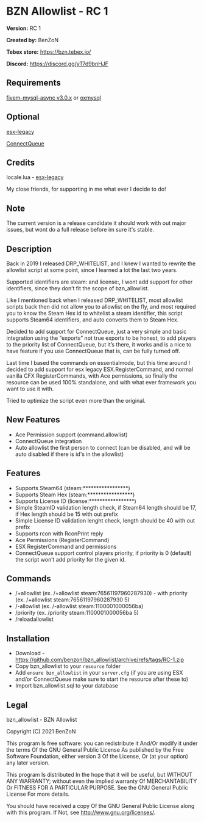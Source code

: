 # BZN Allowlist - RC 1

**Version:** RC 1

**Created by:** BenZoN

**Tebex store:** https://bzn.tebex.io/

**Discord:** https://discord.gg/yT7d9bnHJF

## Requirements

[fivem-mysql-async v3.0.x](https://github.com/brouznouf/fivem-mysql-async) or [oxmysql](https://github.com/overextended/oxmysql)

## Optional

[esx-legacy](https://github.com/esx-framework/esx-legacy/tree/main/%5Besx%5D)

[ConnectQueue](https://github.com/Nick78111/ConnectQueue)

## Credits

locale.lua - [esx-legacy](https://github.com/esx-framework/esx-legacy/tree/main/%5Besx%5D)

My close friends, for supporting in me what ever I decide to do!

## Note

The current version is a release candidate it should work with out major issues, but wont do a full release before im sure it's stable.

## Description

Back in 2019 I released DRP_WHITELIST, and I knew I wanted to rewrite the allowlist script at some point, since I learned a lot the last two years.

Supported identifiers are steam: and license:, I wont add support for other identifiers, since they don’t fit the scope of bzn_allowlist.

Like I mentioned back when I released DRP_WHITELIST, most allowlist scripts back then did not allow you to allowlist on the fly, and most required you to know the Steam Hex id to whitelist a steam identifier, this script supports Steam64 identifiers, and auto converts them to Steam Hex.

Decided to add support for ConnectQueue, just a very simple and basic integration using the “exports” not true exports to be honest, to add players to the priority list of ConnectQueue, but it’s there, it works and is a nice to have feature if you use ConnectQueue that is, can be fully turned off.

Last time I based the commands on  essentialmode, but this time around I decided to add support for esx legacy ESX.RegisterCommand, and normal vanilla CFX RegisterCommands, with Ace permissions, so finally the resource can be used 100% standalone, and with what ever framework you want to use it with.

Tried to optimize the script even more than the original.

## New Features

- Ace Permission support (command.allowlist)
- ConnectQueue integration
- Auto allowlist the first person to connect (can be disabled, and will be auto disabled if there is id's in the allowlist)

## Features

- Supports Steam64 (steam:*****************)
- Supports Steam Hex (steam:*****************)
- Supports License ID (license:*****************)
- Simple SteamID validation length check, if Steam64 length should be 17, if Hex length should be 15 with out prefix
- Simple License ID validation lenght check, length should be 40 with out prefix
- Supports rcon with RconPrint reply
- Ace Permissions (RegisterCommand)
- ESX RegisterCommand and permissions
- ConnectQueue support control players priority, if priority is 0 (default) the script won’t add priority for the given id.

## Commands

- /+allowlist (ex. /+allowlist steam:76561197960287930) - with priority (ex. /+allowlist steam:76561197960287930 5) 
- /-allowlist (ex. /-allowlist steam:1100001000056ba)
- /priority (ex. /priority steam:1100001000056ba 5)
- /reloadallowlist

## Installation

- Download - https://github.com/benzon/bzn_allowlist/archive/refs/tags/RC-1.zip
- Copy bzn_allowlist to your `resource` folder
- Add `ensure bzn_allowlist` in your `server.cfg` (if you are using ESX and/or ConnectQueue make sure to start the resource after these to)
- Import bzn_allowlist.sql to your database

## Legal

bzn_allowlist - BZN Allowlist

Copyright (C) 2021 BenZoN

This program Is free software: you can redistribute it And/Or modify it under the terms Of the GNU General Public License As published by the Free Software Foundation, either version 3 Of the License, Or (at your option) any later version.

This program Is distributed In the hope that it will be useful, but WITHOUT ANY WARRANTY; without even the implied warranty Of MERCHANTABILITY Or FITNESS FOR A PARTICULAR PURPOSE. See the GNU General Public License For more details.

You should have received a copy Of the GNU General Public License along with this program. If Not, see http://www.gnu.org/licenses/.